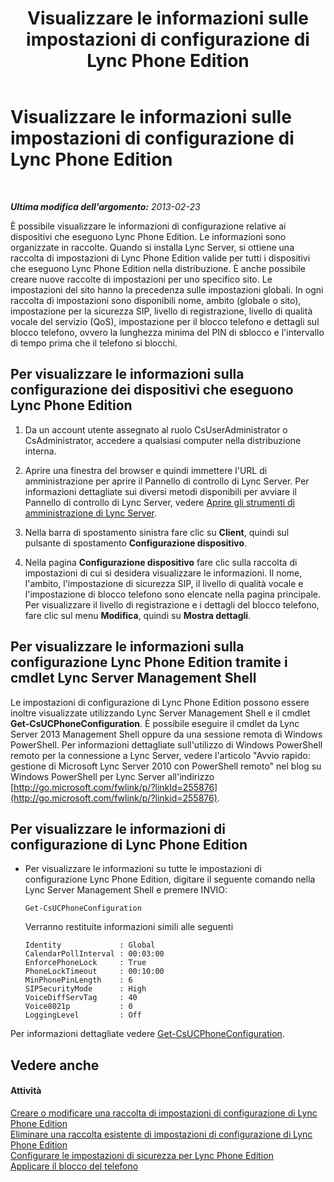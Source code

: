 ﻿---
title: Visualizzare le informazioni sulle impostazioni di configurazione di Lync Phone Edition
TOCTitle: Visualizzare le informazioni sulle impostazioni di configurazione di Lync Phone Edition
ms:assetid: 15f94478-651f-4063-9918-6a059f98df16
ms:mtpsurl: https://technet.microsoft.com/it-it/library/JJ687976(v=OCS.15)
ms:contentKeyID: 49887455
ms.date: 08/24/2015
mtps_version: v=OCS.15
ms.translationtype: HT
---

# Visualizzare le informazioni sulle impostazioni di configurazione di Lync Phone Edition

 

_**Ultima modifica dell'argomento:** 2013-02-23_

È possibile visualizzare le informazioni di configurazione relative ai dispositivi che eseguono Lync Phone Edition. Le informazioni sono organizzate in raccolte. Quando si installa Lync Server, si ottiene una raccolta di impostazioni di Lync Phone Edition valide per tutti i dispositivi che eseguono Lync Phone Edition nella distribuzione. È anche possibile creare nuove raccolte di impostazioni per uno specifico sito. Le impostazioni del sito hanno la precedenza sulle impostazioni globali. In ogni raccolta di impostazioni sono disponibili nome, ambito (globale o sito), impostazione per la sicurezza SIP, livello di registrazione, livello di qualità vocale del servizio (QoS), impostazione per il blocco telefono e dettagli sul blocco telefono, ovvero la lunghezza minima del PIN di sblocco e l'intervallo di tempo prima che il telefono si blocchi.

## Per visualizzare le informazioni sulla configurazione dei dispositivi che eseguono Lync Phone Edition

1.  Da un account utente assegnato al ruolo CsUserAdministrator o CsAdministrator, accedere a qualsiasi computer nella distribuzione interna.

2.  Aprire una finestra del browser e quindi immettere l'URL di amministrazione per aprire il Pannello di controllo di Lync Server. Per informazioni dettagliate sui diversi metodi disponibili per avviare il Pannello di controllo di Lync Server, vedere [Aprire gli strumenti di amministrazione di Lync Server](lync-server-2013-open-lync-server-administrative-tools.md).

3.  Nella barra di spostamento sinistra fare clic su **Client**, quindi sul pulsante di spostamento **Configurazione dispositivo**.

4.  Nella pagina **Configurazione dispositivo** fare clic sulla raccolta di impostazioni di cui si desidera visualizzare le informazioni. Il nome, l'ambito, l'impostazione di sicurezza SIP, il livello di qualità vocale e l'impostazione di blocco telefono sono elencate nella pagina principale. Per visualizzare il livello di registrazione e i dettagli del blocco telefono, fare clic sul menu **Modifica**, quindi su **Mostra dettagli**.

## Per visualizzare le informazioni sulla configurazione Lync Phone Edition tramite i cmdlet Lync Server Management Shell

Le impostazioni di configurazione di Lync Phone Edition possono essere inoltre visualizzate utilizzando Lync Server Management Shell e il cmdlet **Get-CsUCPhoneConfiguration**. È possibile eseguire il cmdlet da Lync Server 2013 Management Shell oppure da una sessione remota di Windows PowerShell. Per informazioni dettagliate sull'utilizzo di Windows PowerShell remoto per la connessione a Lync Server, vedere l'articolo "Avvio rapido: gestione di Microsoft Lync Server 2010 con PowerShell remoto" nel blog su Windows PowerShell per Lync Server all'indirizzo [http://go.microsoft.com/fwlink/p/?linkId=255876](http://go.microsoft.com/fwlink/p/?linkid=255876).

## Per visualizzare le informazioni di configurazione di Lync Phone Edition

  - Per visualizzare le informazioni su tutte le impostazioni di configurazione Lync Phone Edition, digitare il seguente comando nella Lync Server Management Shell e premere INVIO:
    
        Get-CsUCPhoneConfiguration
    
    Verranno restituite informazioni simili alle seguenti
    
        Identity             : Global
        CalendarPollInterval : 00:03:00
        EnforcePhoneLock     : True
        PhoneLockTimeout     : 00:10:00
        MinPhonePinLength    : 6
        SIPSecurityMode      : High
        VoiceDiffServTag     : 40
        Voice8021p           : 0
        LoggingLevel         : Off

Per informazioni dettagliate vedere [Get-CsUCPhoneConfiguration](get-csucphoneconfiguration.md).

## Vedere anche

#### Attività

[Creare o modificare una raccolta di impostazioni di configurazione di Lync Phone Edition](lync-server-2013-create-or-modify-a-collection-of-lync-phone-edition-configuration-settings.md)  
[Eliminare una raccolta esistente di impostazioni di configurazione di Lync Phone Edition](lync-server-2013-delete-an-existing-collection-of-lync-phone-edition-configuration-settings.md)  
[Configurare le impostazioni di sicurezza per Lync Phone Edition](lync-server-2013-configure-security-settings-for-lync-phone-edition.md)  
[Applicare il blocco del telefono](lync-server-2013-enforce-phone-locking.md)

